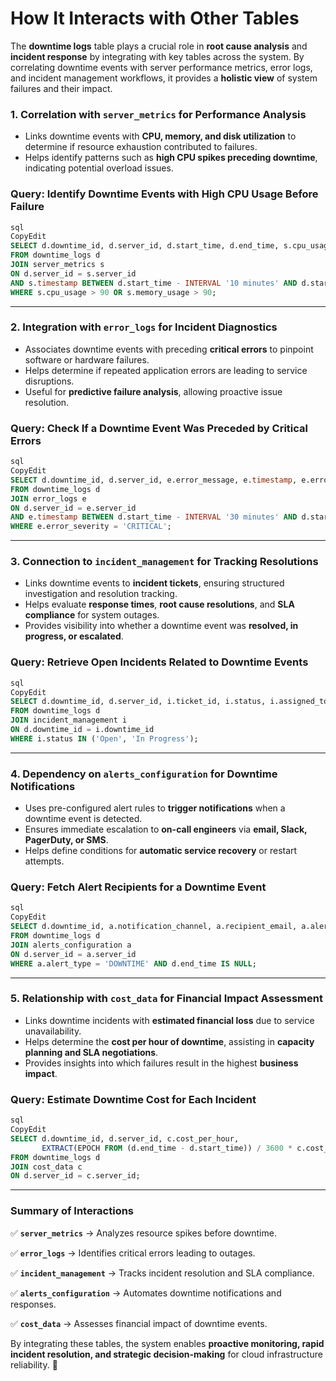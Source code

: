 # How It Interacts with Other Tables

The **downtime logs** table plays a crucial role in **root cause analysis** and **incident response** by integrating with key tables across the system. By correlating downtime events with server performance metrics, error logs, and incident management workflows, it provides a **holistic view** of system failures and their impact.

### **1. Correlation with `server_metrics` for Performance Analysis**

- Links downtime events with **CPU, memory, and disk utilization** to determine if resource exhaustion contributed to failures.
- Helps identify patterns such as **high CPU spikes preceding downtime**, indicating potential overload issues.

### **Query: Identify Downtime Events with High CPU Usage Before Failure**

```sql
sql
CopyEdit
SELECT d.downtime_id, d.server_id, d.start_time, d.end_time, s.cpu_usage, s.memory_usage
FROM downtime_logs d
JOIN server_metrics s
ON d.server_id = s.server_id
AND s.timestamp BETWEEN d.start_time - INTERVAL '10 minutes' AND d.start_time
WHERE s.cpu_usage > 90 OR s.memory_usage > 90;

```

---

### **2. Integration with `error_logs` for Incident Diagnostics**

- Associates downtime events with preceding **critical errors** to pinpoint software or hardware failures.
- Helps determine if repeated application errors are leading to service disruptions.
- Useful for **predictive failure analysis**, allowing proactive issue resolution.

### **Query: Check If a Downtime Event Was Preceded by Critical Errors**

```sql
sql
CopyEdit
SELECT d.downtime_id, d.server_id, e.error_message, e.timestamp, e.error_severity
FROM downtime_logs d
JOIN error_logs e
ON d.server_id = e.server_id
AND e.timestamp BETWEEN d.start_time - INTERVAL '30 minutes' AND d.start_time
WHERE e.error_severity = 'CRITICAL';

```

---

### **3. Connection to `incident_management` for Tracking Resolutions**

- Links downtime events to **incident tickets**, ensuring structured investigation and resolution tracking.
- Helps evaluate **response times**, **root cause resolutions**, and **SLA compliance** for system outages.
- Provides visibility into whether a downtime event was **resolved, in progress, or escalated**.

### **Query: Retrieve Open Incidents Related to Downtime Events**

```sql
sql
CopyEdit
SELECT d.downtime_id, d.server_id, i.ticket_id, i.status, i.assigned_to, i.resolution_notes
FROM downtime_logs d
JOIN incident_management i
ON d.downtime_id = i.downtime_id
WHERE i.status IN ('Open', 'In Progress');

```

---

### **4. Dependency on `alerts_configuration` for Downtime Notifications**

- Uses pre-configured alert rules to **trigger notifications** when a downtime event is detected.
- Ensures immediate escalation to **on-call engineers** via **email, Slack, PagerDuty, or SMS**.
- Helps define conditions for **automatic service recovery** or restart attempts.

### **Query: Fetch Alert Recipients for a Downtime Event**

```sql
sql
CopyEdit
SELECT d.downtime_id, a.notification_channel, a.recipient_email, a.alert_threshold
FROM downtime_logs d
JOIN alerts_configuration a
ON d.server_id = a.server_id
WHERE a.alert_type = 'DOWNTIME' AND d.end_time IS NULL;

```

---

### **5. Relationship with `cost_data` for Financial Impact Assessment**

- Links downtime incidents with **estimated financial loss** due to service unavailability.
- Helps determine the **cost per hour of downtime**, assisting in **capacity planning and SLA negotiations**.
- Provides insights into which failures result in the highest **business impact**.

### **Query: Estimate Downtime Cost for Each Incident**

```sql
sql
CopyEdit
SELECT d.downtime_id, d.server_id, c.cost_per_hour,
       EXTRACT(EPOCH FROM (d.end_time - d.start_time)) / 3600 * c.cost_per_hour AS estimated_loss
FROM downtime_logs d
JOIN cost_data c
ON d.server_id = c.server_id;

```

---

### **Summary of Interactions**

✅ **`server_metrics`** → Analyzes resource spikes before downtime.

✅ **`error_logs`** → Identifies critical errors leading to outages.

✅ **`incident_management`** → Tracks incident resolution and SLA compliance.

✅ **`alerts_configuration`** → Automates downtime notifications and responses.

✅ **`cost_data`** → Assesses financial impact of downtime events.

By integrating these tables, the system enables **proactive monitoring, rapid incident resolution, and strategic decision-making** for cloud infrastructure reliability. 🚀